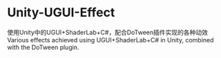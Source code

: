 # Unity-UGUI-Effect
使用Unity中的UGUI+ShaderLab+C#，配合DoTween插件实现的各种动效 Various effects achieved using UGUI+ShaderLab+C# in Unity, combined with the DoTween plugin.
